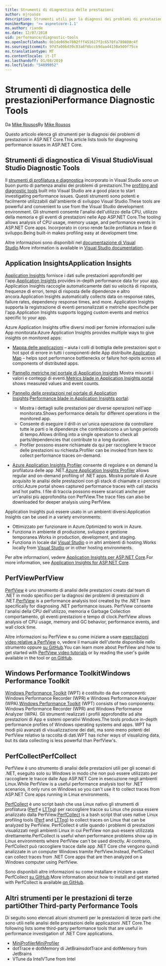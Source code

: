```yaml
---
title: Strumenti di diagnostica delle prestazioni
author: mjrousos
description: Strumenti utili per la diagnosi dei problemi di prestazioni nelle App ASP.NET Core.
monikerRange: '>= aspnetcore-1.1'
ms.author: riande
ms.date: 12/07/2018
uid: performance/diagnostic-tools
ms.openlocfilehash: 0b1de069e7892fff451617f2c6570fa789808c4f
ms.sourcegitcommit: 97d7a00bd39c83a8f6bccb9daa44130a509f75ce
ms.translationtype: MT
ms.contentlocale: it-IT
ms.lasthandoff: 01/08/2019
ms.locfileid: "54099052"
---
```

# <a name="performance-diagnostic-tools"></a><span data-ttu-id="f288b-103">Strumenti di diagnostica delle prestazioni</span><span class="sxs-lookup"><span data-stu-id="f288b-103">Performance Diagnostic Tools</span></span>

<span data-ttu-id="f288b-104">Da [Mike Rousos](https://github.com/mjrousos)</span><span class="sxs-lookup"><span data-stu-id="f288b-104">By [Mike Rousos](https://github.com/mjrousos)</span></span>

<span data-ttu-id="f288b-105">Questo articolo elenca gli strumenti per la diagnosi dei problemi di prestazioni in ASP.NET Core.</span><span class="sxs-lookup"><span data-stu-id="f288b-105">This article lists tools for diagnosing performance issues in ASP.NET Core.</span></span>

## <a name="visual-studio-diagnostic-tools"></a><span data-ttu-id="f288b-106">Strumenti di diagnostica di Visual Studio</span><span class="sxs-lookup"><span data-stu-id="f288b-106">Visual Studio Diagnostic Tools</span></span>

<span data-ttu-id="f288b-107">Il [strumenti di profilatura e diagnostica](/visualstudio/profiling) incorporato in Visual Studio sono un buon punto di partenza analisi dei problemi di prestazioni.</span><span class="sxs-lookup"><span data-stu-id="f288b-107">The [profiling and diagnostic tools](/visualstudio/profiling) built into Visual Studio are a good place to start investigating performance issues.</span></span> <span data-ttu-id="f288b-108">Questi strumenti sono potenti e facilmente utilizzabili dall'ambiente di sviluppo Visual Studio.</span><span class="sxs-lookup"><span data-stu-id="f288b-108">These tools are powerful and convenient to use from the Visual Studio development environment.</span></span> <span data-ttu-id="f288b-109">Gli strumenti consente l'analisi dell'utilizzo della CPU, utilizzo della memoria e gli eventi di prestazioni nelle App ASP.NET Core.</span><span class="sxs-lookup"><span data-stu-id="f288b-109">The tooling allows analysis of CPU usage, memory usage, and performance events in ASP.NET Core apps.</span></span> <span data-ttu-id="f288b-110">Incorporato in corso rende facile profilatura in fase di sviluppo.</span><span class="sxs-lookup"><span data-stu-id="f288b-110">Being built-in makes profiling easy at development time.</span></span>

<span data-ttu-id="f288b-111">Altre informazioni sono disponibili nel [documentazione di Visual Studio](/visualstudio/profiling/profiling-overview).</span><span class="sxs-lookup"><span data-stu-id="f288b-111">More information is available in [Visual Studio documentation](/visualstudio/profiling/profiling-overview).</span></span>

## <a name="application-insights"></a><span data-ttu-id="f288b-112">Application Insights</span><span class="sxs-lookup"><span data-stu-id="f288b-112">Application Insights</span></span>

<span data-ttu-id="f288b-113">[Application Insights](/azure/application-insights/app-insights-overview) fornisce i dati sulle prestazioni approfonditi per l'app.</span><span class="sxs-lookup"><span data-stu-id="f288b-113">[Application Insights](/azure/application-insights/app-insights-overview) provides in-depth performance data for your app.</span></span> <span data-ttu-id="f288b-114">Application Insights raccoglie automaticamente dati su velocità di risposta, frequenze di errori, tempi di risposta delle dipendenze e altro ancora.</span><span class="sxs-lookup"><span data-stu-id="f288b-114">Application Insights automatically collects data on response rates, failure rates, dependency response times, and more.</span></span> <span data-ttu-id="f288b-115">Application Insights supporta la registrazione di eventi personalizzati e metriche specifiche per l'app.</span><span class="sxs-lookup"><span data-stu-id="f288b-115">Application Insights supports logging custom events and metrics specific to your app.</span></span>

<span data-ttu-id="f288b-116">Azure Application Insights offre diversi modi per fornire informazioni sulle App monitorata:</span><span class="sxs-lookup"><span data-stu-id="f288b-116">Azure Application Insights provides multiple ways to give insights on monitored apps:</span></span>

- <span data-ttu-id="f288b-117">[Mappa delle applicazioni](/azure/application-insights/app-insights-app-map) – aiuta i colli di bottiglia delle prestazioni spot o hot spot di errore in tutti i componenti delle App distribuite.</span><span class="sxs-lookup"><span data-stu-id="f288b-117">[Application Map](/azure/application-insights/app-insights-app-map) – helps spot performance bottlenecks or failure hot-spots across all components of distributed apps.</span></span>
- <span data-ttu-id="f288b-118">[Pannello metriche nel portale di Application Insights](/azure/application-insights/app-insights-metrics-explorer?toc=/azure/azure-monitor/toc.json) Mostra misurati i valori e conteggi di eventi.</span><span class="sxs-lookup"><span data-stu-id="f288b-118">[Metrics blade in Application Insights portal](/azure/application-insights/app-insights-metrics-explorer?toc=/azure/azure-monitor/toc.json) shows measured values and event counts.</span></span>
- <span data-ttu-id="f288b-119">[Pannello delle prestazioni nel portale di Application Insights](/azure/application-insights/app-insights-tutorial-performance):</span><span class="sxs-lookup"><span data-stu-id="f288b-119">[Performance blade in Application Insights portal](/azure/application-insights/app-insights-tutorial-performance):</span></span>

  - <span data-ttu-id="f288b-120">Mostra i dettagli sulle prestazioni per diverse operazioni nell'app monitorata.</span><span class="sxs-lookup"><span data-stu-id="f288b-120">Shows performance details for different operations in the monitored app.</span></span>
  - <span data-ttu-id="f288b-121">Consente di eseguire il drill-in un'unica operazione da controllare tutte le parti o le dipendenze che contribuiscono a un lungo periodo di tempo.</span><span class="sxs-lookup"><span data-stu-id="f288b-121">Allows drilling into a single operation to check all parts/dependencies that contribute to a long duration.</span></span>
  - <span data-ttu-id="f288b-122">Profiler possono essere richiamate da qui per raccogliere le tracce delle prestazioni su richiesta.</span><span class="sxs-lookup"><span data-stu-id="f288b-122">Profiler can be invoked from here to collect performance traces on-demand.</span></span>

- <span data-ttu-id="f288b-123">[Azure Application Insights Profiler](/azure/azure-monitor/app/profiler) consente di regolare e on demand la profilatura delle app .NET.</span><span class="sxs-lookup"><span data-stu-id="f288b-123">[Azure Application Insights Profiler](/azure/azure-monitor/app/profiler) allows regular and on-demand profiling of .NET apps.</span></span>  <span data-ttu-id="f288b-124">Mostra portale di Azure acquisito le analisi delle prestazioni con gli stack di chiamate e i percorsi critici.</span><span class="sxs-lookup"><span data-stu-id="f288b-124">Azure portal shows captured performance traces with call stacks and hot paths.</span></span> <span data-ttu-id="f288b-125">I file di traccia possono essere scaricati anche per un'analisi più approfondita con PerfView.</span><span class="sxs-lookup"><span data-stu-id="f288b-125">The trace files can also be downloaded for deeper analysis using PerfView.</span></span>

<span data-ttu-id="f288b-126">Application Insights può essere usato in un ambienti diversi:</span><span class="sxs-lookup"><span data-stu-id="f288b-126">Application Insights can be used in a variety environments:</span></span>

* <span data-ttu-id="f288b-127">Ottimizzato per funzionare in Azure.</span><span class="sxs-lookup"><span data-stu-id="f288b-127">Optimized to work in Azure.</span></span>
* <span data-ttu-id="f288b-128">Funziona in ambiente di produzione, sviluppo e gestione temporanea.</span><span class="sxs-lookup"><span data-stu-id="f288b-128">Works in production, development, and staging.</span></span>
* <span data-ttu-id="f288b-129">Funziona in locale dal [Visual Studio](/azure/application-insights/app-insights-visual-studio) o in altri ambienti di hosting.</span><span class="sxs-lookup"><span data-stu-id="f288b-129">Works locally from [Visual Studio](/azure/application-insights/app-insights-visual-studio) or in other hosting environments.</span></span>

<span data-ttu-id="f288b-130">Per altre informazioni, vedere [Application Insights per ASP.NET Core](/azure/application-insights/app-insights-asp-net-core).</span><span class="sxs-lookup"><span data-stu-id="f288b-130">For more information, see [Application Insights for ASP.NET Core](/azure/application-insights/app-insights-asp-net-core).</span></span>

## <a name="perfview"></a><span data-ttu-id="f288b-131">PerfView</span><span class="sxs-lookup"><span data-stu-id="f288b-131">PerfView</span></span>

<span data-ttu-id="f288b-132">[PerfView](https://github.com/Microsoft/perfview) è uno strumento di analisi delle prestazioni creato dal team di .NET in modo specifico per la diagnosi dei problemi di prestazioni di .NET.</span><span class="sxs-lookup"><span data-stu-id="f288b-132">[PerfView](https://github.com/Microsoft/perfview) is a performance analysis tool created by the .NET team specifically for diagnosing .NET performance issues.</span></span> <span data-ttu-id="f288b-133">PerfView consente l'analisi della CPU dell'utilizzo, memoria e Garbage Collection comportamento, gli eventi prestazioni e tempo di clock.</span><span class="sxs-lookup"><span data-stu-id="f288b-133">PerfView allows analysis of CPU usage, memory and GC behavior, performance events, and wall clock time.</span></span>

<span data-ttu-id="f288b-134">Altre informazioni su PerfView e su come iniziare a usare [esercitazioni video relative a PerfView](http://channel9.msdn.com/Series/PerfView-Tutorial) o, vedere il manuale dell'utente disponibile nello strumento oppure [su GitHub](https://github.com/Microsoft/perfview).</span><span class="sxs-lookup"><span data-stu-id="f288b-134">You can learn more about PerfView and how to get started with [PerfView video tutorials](http://channel9.msdn.com/Series/PerfView-Tutorial) or by reading the user's guide available in the tool or [on GitHub](https://github.com/Microsoft/perfview).</span></span>

## <a name="windows-performance-toolkit"></a><span data-ttu-id="f288b-135">Windows Performance Toolkit</span><span class="sxs-lookup"><span data-stu-id="f288b-135">Windows Performance Toolkit</span></span>

<span data-ttu-id="f288b-136">[Windows Performance Toolkit](/windows-hardware/test/wpt/) (WPT) è costituito da due componenti: Windows Performance Recorder (WPR) e Windows Performance Analyzer (WPA).</span><span class="sxs-lookup"><span data-stu-id="f288b-136">[Windows Performance Toolkit](/windows-hardware/test/wpt/) (WPT) consists of two components: Windows Performance Recorder (WPR) and Windows Performance Analyzer (WPA).</span></span> <span data-ttu-id="f288b-137">Gli strumenti realizzati i profili approfondite ad alte prestazioni di App e sistemi operativi Windows.</span><span class="sxs-lookup"><span data-stu-id="f288b-137">The tools produce in-depth performance profiles of Windows operating systems and apps.</span></span> <span data-ttu-id="f288b-138">WPT ha modi più avanzati di visualizzazione dei dati, ma sono meno potenti del PerfView relativo la raccolta di dati.</span><span class="sxs-lookup"><span data-stu-id="f288b-138">WPT has richer ways of visualizing data, but its data collecting is less powerful than PerfView's.</span></span>

## <a name="perfcollect"></a><span data-ttu-id="f288b-139">PerfCollect</span><span class="sxs-lookup"><span data-stu-id="f288b-139">PerfCollect</span></span>

<span data-ttu-id="f288b-140">PerfView è uno strumento di analisi delle prestazioni utili per gli scenari di .NET, eseguito solo su Windows in modo che non può essere utilizzato per raccogliere le tracce dalle App ASP.NET Core in esecuzione negli ambienti Linux.</span><span class="sxs-lookup"><span data-stu-id="f288b-140">While PerfView is a useful performance analysis tool for .NET scenarios, it only runs on Windows so you can't use it to collect traces from ASP.NET Core apps running in Linux environments.</span></span>

<span data-ttu-id="f288b-141">[PerfCollect](https://github.com/dotnet/coreclr/blob/master/Documentation/project-docs/linux-performance-tracing.md) è uno script bash che usa Linux nativo gli strumenti di profilatura ([Perf](https://perf.wiki.kernel.org/index.php/Main_Page) e [LTTng](https://lttng.org/)) per raccogliere tracce su Linux che possa essere analizzato dalla PerfView.</span><span class="sxs-lookup"><span data-stu-id="f288b-141">[PerfCollect](https://github.com/dotnet/coreclr/blob/master/Documentation/project-docs/linux-performance-tracing.md) is a bash script that uses native Linux profiling tools ([Perf](https://perf.wiki.kernel.org/index.php/Main_Page) and [LTTng](https://lttng.org/)) to collect traces on Linux that can be analyzed by PerfView.</span></span> <span data-ttu-id="f288b-142">PerfCollect è utile quando i problemi di prestazioni visualizzati negli ambienti Linux in cui PerfView non può essere utilizzata direttamente.</span><span class="sxs-lookup"><span data-stu-id="f288b-142">PerfCollect is useful when performance problems show up in Linux environments where PerfView can't be used directly.</span></span> <span data-ttu-id="f288b-143">Al contrario, PerfCollect può raccogliere tracce dalle app .NET Core che vengono quindi analizzate in un computer Windows tramite PerfView.</span><span class="sxs-lookup"><span data-stu-id="f288b-143">Instead, PerfCollect can collect traces from .NET Core apps that are then analyzed on a Windows computer using PerfView.</span></span>

<span data-ttu-id="f288b-144">Sono disponibili altre informazioni su come installare e iniziare a usare PerfCollect [su GitHub](https://github.com/dotnet/coreclr/blob/master/Documentation/project-docs/linux-performance-tracing.md).</span><span class="sxs-lookup"><span data-stu-id="f288b-144">More information about how to install and get started with PerfCollect is available [on GitHub](https://github.com/dotnet/coreclr/blob/master/Documentation/project-docs/linux-performance-tracing.md).</span></span>

## <a name="other-third-party-performance-tools"></a><span data-ttu-id="f288b-145">Altri strumenti per le prestazioni di terze parti</span><span class="sxs-lookup"><span data-stu-id="f288b-145">Other Third-party Performance Tools</span></span>

<span data-ttu-id="f288b-146">Di seguito sono elencati alcuni strumenti per le prestazioni di terze parti che sono utili nelle analisi delle prestazioni delle applicazioni .NET Core.</span><span class="sxs-lookup"><span data-stu-id="f288b-146">The following lists some third-party performance tools that are useful in performance investigation of .NET Core applications.</span></span>

- [<span data-ttu-id="f288b-147">MiniProfiler</span><span class="sxs-lookup"><span data-stu-id="f288b-147">MiniProfiler</span></span>](https://miniprofiler.com/)
- <span data-ttu-id="f288b-148">dotTrace e dotMemory di JetBrains</span><span class="sxs-lookup"><span data-stu-id="f288b-148">dotTrace and dotMemory from JetBrains</span></span>
- <span data-ttu-id="f288b-149">VTune da Intel</span><span class="sxs-lookup"><span data-stu-id="f288b-149">VTune from Intel</span></span>
